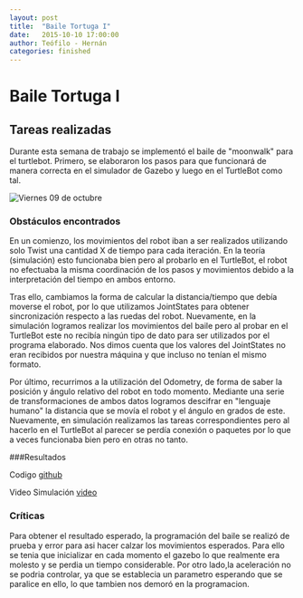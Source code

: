 ```yaml
---
layout: post
title:  "Baile Tortuga I"
date:   2015-10-10 17:00:00
author: Teófilo - Hernán
categories: finished
---
```


# Baile Tortuga I

## Tareas realizadas
Durante esta semana de trabajo se implementó el baile de "moonwalk" para el turtlebot. Primero, se elaboraron los pasos para que funcionará de manera correcta en el simulador de Gazebo y luego en el TurtleBot como tal.

![Viernes 09 de octubre]({{site.baseurl}}/assets/week-progress/turtledance.png) 

### Obstáculos encontrados
En un comienzo, los movimientos del robot iban a ser realizados utilizando solo Twist una cantidad X de tiempo para cada iteración. En la teoría (simulación) esto funcionaba bien pero al probarlo en el TurtleBot, el robot no efectuaba la misma coordinación de los pasos y movimientos debido a la interpretación del tiempo en ambos entorno.

Tras ello, cambiamos la forma de calcular la distancia/tiempo que debía moverse el robot, por lo que utilizamos JointStates para obtener sincronización respecto a las ruedas del robot. Nuevamente, en la simulación logramos realizar los movimientos del baile pero al probar en el TurtleBot este no recibía ningún tipo de dato para ser utilizados por el programa elaborado. Nos dimos cuenta que los valores del JointStates no eran recibidos por nuestra máquina y que incluso no tenían el mismo formato.

Por último, recurrimos a la utilización del Odometry, de forma de saber la posición y ángulo relativo del robot en todo momento. Mediante una serie de transformaciones de ambos datos logramos descifrar en "lenguaje humano" la distancia que se movía el robot y el ángulo en grados de este. Nuevamente, en simulación realizamos las tareas correspondientes pero al hacerlo en el TurtleBot al parecer se perdía conexión o paquetes por lo que a veces funcionaba bien pero en otras no tanto.

###Resultados

Codigo <a href="https://github.com/tchambil/htrob/blob/master/turtledance1.py">github</a>

Video Simulación <a href="https://www.dropbox.com/s/uzdap35hb3epltw/20151015_211112.mp4?dl=0">video</a>

### Críticas
Para obtener el resultado esperado, la programación del baile se realizó de prueba y error para asi hacer calzar los movimientos esperados. Para ello se tenia que inicializar en cada momento el gazebo lo que realmente era molesto y se perdia un tiempo considerable.
Por otro lado,la aceleración no se podria controlar, ya que se establecia un parametro esperando que se paralice en ello, lo que tambien nos demoró en la programacion. 
